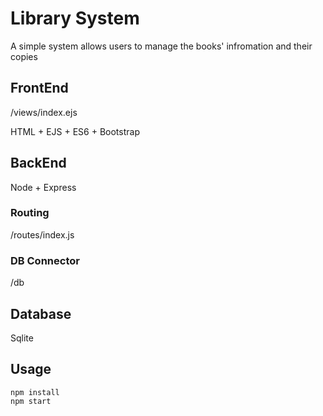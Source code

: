 # Library System

A simple system allows users to manage the books' infromation and their copies


## FrontEnd
/views/index.ejs

HTML + EJS + ES6 + Bootstrap


## BackEnd

Node + Express

### Routing

/routes/index.js

### DB Connector

/db


## Database

Sqlite

## Usage

```
npm install
npm start
```
